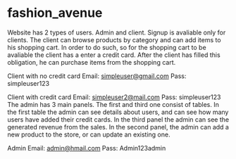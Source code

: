 # fashion_avenue

Website has 2 types of users. Admin and client. Signup is avaliable only for clients. The client can browse products by category and can add items to his shopping cart. In order to do such, so for the shopping cart to be avaliable the client has a enter a credit card. After the client has filled this obligation, he can purchase items from the shopping cart.

Client with no credit card
Email: simpleuser@gmail.com
Pass: simpleuser123

Client with credit card
Email: simpleuser2@mail.com
Pass: simpleuser123
The admin has 3 main panels. The first and third one consist of tables. In the first table the admin can see details about users, and can see how many users have added their credit cards. In the third panel the admin can see the generated revenue from the sales. In the second panel, the admin can add a new product to the store, or can update an existing one.

Admin
Email: admin@hmail.com
Pass: Admin123admin
